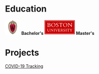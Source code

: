 # Education
<img src="https://github.com/dgellerup/dgellerup.github.io/blob/master/assets/images/uw-madison.png?raw=true" alt="UW-Madison" style="width:50px;height:50px;"> **Bachelor's**
<img src="https://github.com/dgellerup/dgellerup.github.io/blob/master/assets/images/bu.png?raw=true" alt="BU" style="width:100px;height:50px;"> **Master's**

# Projects
[COVID-19 Tracking](https://dgellerup.github.io/covid-19-data/)
